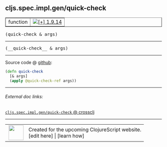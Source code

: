 ## cljs.spec.impl.gen/quick-check



 <table border="1">
<tr>
<td>function</td>
<td><a href="https://github.com/cljsinfo/cljs-api-docs/tree/1.9.14"><img valign="middle" alt="[+] 1.9.14" title="Added in 1.9.14" src="https://img.shields.io/badge/+-1.9.14-lightgrey.svg"></a> </td>
</tr>
</table>

<samp>(quick-check & args)</samp><br>

---

 <samp>
(__quick-check__ & args)<br>
</samp>

---







Source code @ [github]():

```clj
(defn quick-check
  [& args]
  (apply @quick-check-ref args))
```

<!--
Repo - tag - source tree - lines:

 <pre>

</pre>

-->

---



###### External doc links:

[`cljs.spec.impl.gen/quick-check` @ crossclj](http://crossclj.info/fun/cljs.spec.impl.gen.cljs/quick-check.html)<br>

---

 <table>
<tr><td>
<img valign="middle" align="right" width="48px" src="http://i.imgur.com/Hi20huC.png">
</td><td>
Created for the upcoming ClojureScript website.<br>
[edit here] | [learn how]
</td></tr></table>

[edit here]:https://github.com/cljsinfo/cljs-api-docs/blob/master/cljsdoc/cljs.spec.impl.gen/quick-check.cljsdoc
[learn how]:https://github.com/cljsinfo/cljs-api-docs/wiki/cljsdoc-files

<!--

This information was too distracting to show to readers, but I'll leave it
commented here since it is helpful to:

- pretty-print the data used to generate this document
- and show how to retrieve that data



The API data for this symbol:

```clj
{:ns "cljs.spec.impl.gen",
 :name "quick-check",
 :signature ["[& args]"],
 :name-encode "quick-check",
 :history [["+" "1.9.14"]],
 :type "function",
 :full-name-encode "cljs.spec.impl.gen/quick-check",
 :source {:code "(defn quick-check\n  [& args]\n  (apply @quick-check-ref args))",
          :title "Source code",
          :repo "clojurescript",
          :tag "r1.9.14",
          :filename "src/main/cljs/cljs/spec/impl/gen.cljs",
          :lines [29 31],
          :url "https://github.com/clojure/clojurescript/blob/r1.9.14/src/main/cljs/cljs/spec/impl/gen.cljs#L29-L31"},
 :usage ["(quick-check & args)"],
 :full-name "cljs.spec.impl.gen/quick-check",
 :cljsdoc-url "https://github.com/cljsinfo/cljs-api-docs/blob/master/cljsdoc/cljs.spec.impl.gen/quick-check.cljsdoc"}

```

Retrieve the API data for this symbol:

```clj
;; from Clojure REPL
(require '[clojure.edn :as edn])
(-> (slurp "https://raw.githubusercontent.com/cljsinfo/cljs-api-docs/catalog/cljs-api.edn")
    (edn/read-string)
    (get-in [:symbols "cljs.spec.impl.gen/quick-check"]))
```

-->
